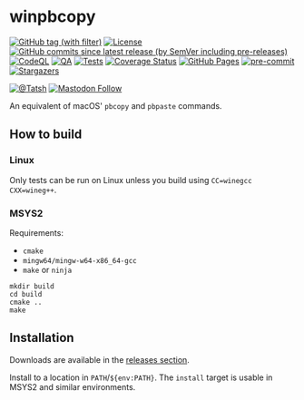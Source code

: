 # winpbcopy

[![GitHub tag (with filter)](https://img.shields.io/github/v/tag/Tatsh/winpbcopy)](https://github.com/Tatsh/winpbcopy/tags)
[![License](https://img.shields.io/github/license/Tatsh/winpbcopy)](https://github.com/Tatsh/winpbcopy/blob/master/LICENSE.txt)
[![GitHub commits since latest release (by SemVer including pre-releases)](https://img.shields.io/github/commits-since/Tatsh/winpbcopy/v0.0.3/master)](https://github.com/Tatsh/winpbcopy/compare/v0.0.3...master)
[![CodeQL](https://github.com/Tatsh/winpbcopy/actions/workflows/codeql.yml/badge.svg)](https://github.com/Tatsh/winpbcopy/actions/workflows/codeql.yml)
[![QA](https://github.com/Tatsh/winpbcopy/actions/workflows/qa.yml/badge.svg)](https://github.com/Tatsh/winpbcopy/actions/workflows/qa.yml)
[![Tests](https://github.com/Tatsh/winpbcopy/actions/workflows/tests.yml/badge.svg)](https://github.com/Tatsh/winpbcopy/actions/workflows/tests.yml)
[![Coverage Status](https://coveralls.io/repos/github/Tatsh/winpbcopy/badge.svg?branch=master)](https://coveralls.io/github/Tatsh/winpbcopy?branch=master)
[![GitHub Pages](https://github.com/Tatsh/winpbcopy/actions/workflows/pages/pages-build-deployment/badge.svg)](https://tatsh.github.io/winpbcopy/)
[![pre-commit](https://img.shields.io/badge/pre--commit-enabled-brightgreen?logo=pre-commit&logoColor=white)](https://github.com/pre-commit/pre-commit)
[![Stargazers](https://img.shields.io/github/stars/Tatsh/winpbcopy?logo=github&style=flat)](https://github.com/Tatsh/winpbcopy/stargazers)

[![@Tatsh](https://img.shields.io/badge/dynamic/json?url=https%3A%2F%2Fpublic.api.bsky.app%2Fxrpc%2Fapp.bsky.actor.getProfile%2F%3Factor%3Ddid%3Aplc%3Auq42idtvuccnmtl57nsucz72%26query%3D%24.followersCount%26style%3Dsocial%26logo%3Dbluesky%26label%3DFollow%2520%40Tatsh&query=%24.followersCount&style=social&logo=bluesky&label=Follow%20%40Tatsh)](https://bsky.app/profile/Tatsh.bsky.social)
[![Mastodon Follow](https://img.shields.io/mastodon/follow/109370961877277568?domain=hostux.social&style=social)](https://hostux.social/@Tatsh)

An equivalent of macOS' `pbcopy` and `pbpaste` commands.

## How to build

### Linux

Only tests can be run on Linux unless you build using `CC=winegcc CXX=wineg++`.

### MSYS2

Requirements:

- `cmake`
- `mingw64/mingw-w64-x86_64-gcc`
- `make` or `ninja`

```shell
mkdir build
cd build
cmake ..
make
```

## Installation

Downloads are available in the [releases section](https://github.com/Tatsh/winpbcopy/releases).

Install to a location in `PATH`/`${env:PATH}`. The `install` target is usable in MSYS2 and similar
environments.
